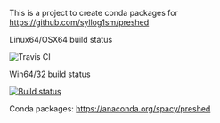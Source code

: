 This is a project to create conda packages for https://github.com/syllog1sm/preshed

Linux64/OSX64 build status 


![Travis CI](https://travis-ci.org/henningpeters/preshed-conda.svg?branch=master)

Win64/32 build status


[![Build status](https://ci.appveyor.com/api/projects/status/f8s6i4ahkhhn65b4?svg=true)](https://ci.appveyor.com/project/maxirmx/preshed-conda)
                      

Conda packages: https://anaconda.org/spacy/preshed
